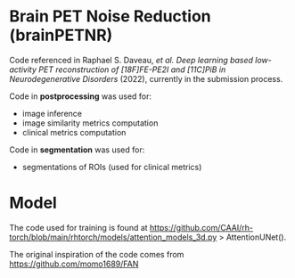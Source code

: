 # Brain PET Noise Reduction (brainPETNR)

Code referenced in Raphael S. Daveau, *et al.* *Deep learning based low-activity PET reconstruction of [18F]FE-PE2I and [11C]PiB in Neurodegenerative Disorders* (2022), currently in the submission process.

Code in **postprocessing** was used for:
- image inference
- image similarity metrics computation
- clinical metrics computation

Code in **segmentation** was used for:
- segmentations of ROIs (used for clinical metrics)

# Model

The code used for training is found at https://github.com/CAAI/rh-torch/blob/main/rhtorch/models/attention_models_3d.py > AttentionUNet(). 

The original inspiration of the code comes from https://github.com/momo1689/FAN